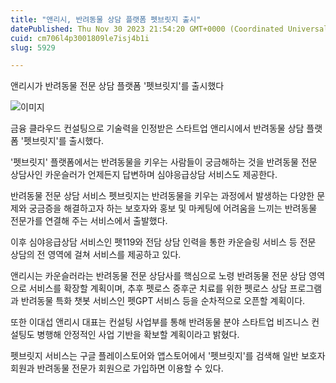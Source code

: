 ```yaml
---
title: "앤리시, 반려동물 상담 플랫폼 펫브릿지 출시"
datePublished: Thu Nov 30 2023 21:54:20 GMT+0000 (Coordinated Universal Time)
cuid: cm706l4p3001809le7isj4b1i
slug: 5929

---
```



앤리시가 반려동물 전문 상담 플랫폼 '펫브릿지'를 출시했다

![이미지](https://cdn.hashnode.com/res/hashnode/image/upload/v1739260148739/4466ba9a-58fa-446e-89e1-44e86fc21ab6.jpeg)

금융 클라우드 컨설팅으로 기술력을 인정받은 스타트업 앤리시에서 반려동물 상담 플랫폼 '펫브릿지'를 출시했다.

'펫브릿지' 플랫폼에서는 반려동물을 키우는 사람들이 궁금해하는 것을 반려동물 전문 상담사인 카운슬러가 언제든지 답변하며 심야응급상담 서비스도 제공한다.

반려동물 전문 상담 서비스 펫브릿지는 반려동물을 키우는 과정에서 발생하는 다양한 문제와 궁금증을 해결하고자 하는 보호자와 홍보 및 마케팅에 어려움을 느끼는 반려동물 전문가를 연결해 주는 서비스에서 출발했다.

이후 심야응급상담 서비스인 펫119와 전담 상담 인력을 통한 카운슬링 서비스 등 전문 상담의 전 영역에 걸쳐 서비스를 제공하고 있다.

앤리시는 카운슬러라는 반려동물 전문 상담사를 핵심으로 노령 반려동물 전문 상담 영역으로 서비스를 확장할 계획이며, 추후 펫로스 증후군 치료를 위한 펫로스 상담 프로그램과 반려동물 특화 챗봇 서비스인 펫GPT 서비스 등을 순차적으로 오픈할 계획이다.

또한 이대섭 앤리시 대표는 컨설팅 사업부를 통해 반려동물 분야 스타트업 비즈니스 컨설팅도 병행해 안정적인 사업 기반을 확보할 계획이라고 밝혔다.

펫브릿지 서비스는 구글 플레이스토어와 앱스토어에서 '펫브릿지'를 검색해 일반 보호자 회원과 반려동물 전문가 회원으로 가입하면 이용할 수 있다.